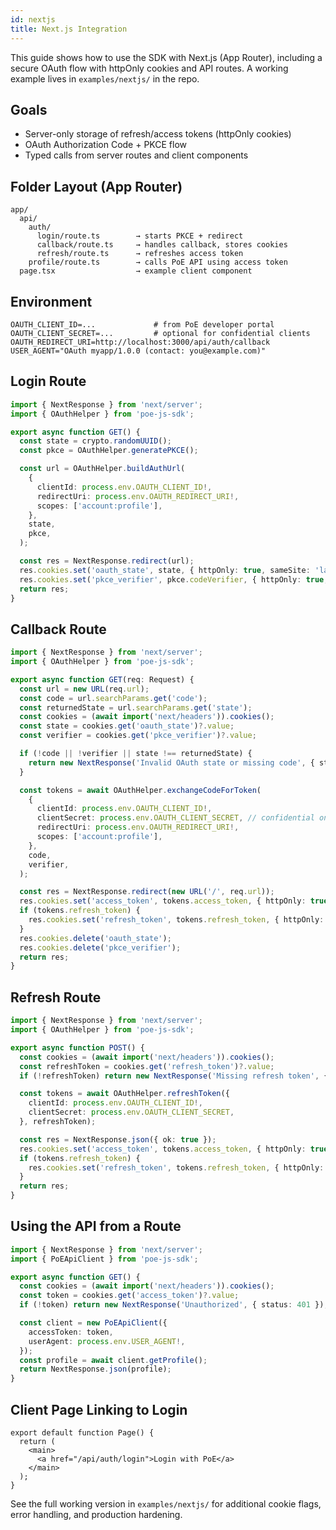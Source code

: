 ```yaml
---
id: nextjs
title: Next.js Integration
---
```


This guide shows how to use the SDK with Next.js (App Router), including a secure OAuth flow with httpOnly cookies and API routes. A working example lives in `examples/nextjs/` in the repo.

## Goals

- Server-only storage of refresh/access tokens (httpOnly cookies)
- OAuth Authorization Code + PKCE flow
- Typed calls from server routes and client components

## Folder Layout (App Router)

```
app/
  api/
    auth/
      login/route.ts        → starts PKCE + redirect
      callback/route.ts     → handles callback, stores cookies
      refresh/route.ts      → refreshes access token
    profile/route.ts        → calls PoE API using access token
  page.tsx                  → example client component
```

## Environment

```
OAUTH_CLIENT_ID=...             # from PoE developer portal
OAUTH_CLIENT_SECRET=...         # optional for confidential clients
OAUTH_REDIRECT_URI=http://localhost:3000/api/auth/callback
USER_AGENT="OAuth myapp/1.0.0 (contact: you@example.com)"
```

## Login Route

```ts title="app/api/auth/login/route.ts"
import { NextResponse } from 'next/server';
import { OAuthHelper } from 'poe-js-sdk';

export async function GET() {
  const state = crypto.randomUUID();
  const pkce = OAuthHelper.generatePKCE();

  const url = OAuthHelper.buildAuthUrl(
    {
      clientId: process.env.OAUTH_CLIENT_ID!,
      redirectUri: process.env.OAUTH_REDIRECT_URI!,
      scopes: ['account:profile'],
    },
    state,
    pkce,
  );

  const res = NextResponse.redirect(url);
  res.cookies.set('oauth_state', state, { httpOnly: true, sameSite: 'lax' });
  res.cookies.set('pkce_verifier', pkce.codeVerifier, { httpOnly: true, sameSite: 'lax' });
  return res;
}
```

## Callback Route

```ts title="app/api/auth/callback/route.ts"
import { NextResponse } from 'next/server';
import { OAuthHelper } from 'poe-js-sdk';

export async function GET(req: Request) {
  const url = new URL(req.url);
  const code = url.searchParams.get('code');
  const returnedState = url.searchParams.get('state');
  const cookies = (await import('next/headers')).cookies();
  const state = cookies.get('oauth_state')?.value;
  const verifier = cookies.get('pkce_verifier')?.value;

  if (!code || !verifier || state !== returnedState) {
    return new NextResponse('Invalid OAuth state or missing code', { status: 400 });
  }

  const tokens = await OAuthHelper.exchangeCodeForToken(
    {
      clientId: process.env.OAUTH_CLIENT_ID!,
      clientSecret: process.env.OAUTH_CLIENT_SECRET, // confidential only
      redirectUri: process.env.OAUTH_REDIRECT_URI!,
      scopes: ['account:profile'],
    },
    code,
    verifier,
  );

  const res = NextResponse.redirect(new URL('/', req.url));
  res.cookies.set('access_token', tokens.access_token, { httpOnly: true, sameSite: 'lax' });
  if (tokens.refresh_token) {
    res.cookies.set('refresh_token', tokens.refresh_token, { httpOnly: true, sameSite: 'lax' });
  }
  res.cookies.delete('oauth_state');
  res.cookies.delete('pkce_verifier');
  return res;
}
```

## Refresh Route

```ts title="app/api/auth/refresh/route.ts"
import { NextResponse } from 'next/server';
import { OAuthHelper } from 'poe-js-sdk';

export async function POST() {
  const cookies = (await import('next/headers')).cookies();
  const refreshToken = cookies.get('refresh_token')?.value;
  if (!refreshToken) return new NextResponse('Missing refresh token', { status: 401 });

  const tokens = await OAuthHelper.refreshToken({
    clientId: process.env.OAUTH_CLIENT_ID!,
    clientSecret: process.env.OAUTH_CLIENT_SECRET,
  }, refreshToken);

  const res = NextResponse.json({ ok: true });
  res.cookies.set('access_token', tokens.access_token, { httpOnly: true, sameSite: 'lax' });
  if (tokens.refresh_token) {
    res.cookies.set('refresh_token', tokens.refresh_token, { httpOnly: true, sameSite: 'lax' });
  }
  return res;
}
```

## Using the API from a Route

```ts title="app/api/profile/route.ts"
import { NextResponse } from 'next/server';
import { PoEApiClient } from 'poe-js-sdk';

export async function GET() {
  const cookies = (await import('next/headers')).cookies();
  const token = cookies.get('access_token')?.value;
  if (!token) return new NextResponse('Unauthorized', { status: 401 });

  const client = new PoEApiClient({
    accessToken: token,
    userAgent: process.env.USER_AGENT!,
  });
  const profile = await client.getProfile();
  return NextResponse.json(profile);
}
```

## Client Page Linking to Login

```tsx title="app/page.tsx"
export default function Page() {
  return (
    <main>
      <a href="/api/auth/login">Login with PoE</a>
    </main>
  );
}
```

See the full working version in `examples/nextjs/` for additional cookie flags, error handling, and production hardening.

